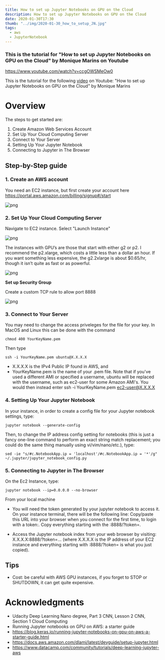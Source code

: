 ```yaml
---
title: How to set up Jupyter Notebooks on GPU on the Cloud
description: How to set up Jupyter Notebooks on GPU on the Cloud
date: 2020-01-30T17:30
thumb: "../img/2020-01-30_how_to_setup_JN.jpg"
tags:
  - aws
  - JupyterNotebook
---
```



### This is the tutorial for "How to set up Jupyter Notebooks on GPU on the Cloud" by Monique Marins on Youtube

https://www.youtube.com/watch?v=ccgOWSMeOw0

This is the tutorial for the following [video](https://www.youtube.com/watch?v=ccgOWSMeOw0) on Youtube: "How to set up Jupyter Notebooks on GPU on the Cloud" by Monique Marins



# Overview 


The steps to get started are:

1. Create Amazon Web Services Account
2. Set Up Your Cloud Computing Server
3. Connect to Your Server
4. Setting Up Your Jupyter Notebook
5. Connecting to Jupyter in The Browser

## Step-by-Step guide 

### 1. Create an AWS account

You need an EC2 instance, but first create your account here https://portal.aws.amazon.com/billing/signup#/start


![png](/posts/assets/Run_Jupyter_Notebooks_on_GPU_on_AWS/output_5_0.png)


### 2. Set Up Your Cloud Computing Server


Navigate to EC2 instance. Select "Launch Instance"

![png](/posts/assets/Run_Jupyter_Notebooks_on_GPU_on_AWS/output_8_0.png)



The instances with GPU’s are those that start with either g2 or p2. I recommend the p2.xlarge, which costs a little less than a dollar an hour. If you want something less expensive, the g2.2xlarge is about $0.65/hr, though it isn’t quite as fast or as powerful.

![png](/posts/assets/Run_Jupyter_Notebooks_on_GPU_on_AWS/output_10_0.png)
    


**Set up Security Group**

Create a custom TCP rule to allow port 8888


![png](/posts/assets/Run_Jupyter_Notebooks_on_GPU_on_AWS/output_13_0.png)



### 3. Connect to Your Server


You may need to change the access priveleges for the file for your key. In MacOS and Linux this can be done with the command

```chmod 400 YourKeyName.pem```

Then type

```ssh -i YourKeyName.pem ubuntu@X.X.X.X```

* X.X.X.X is the IPv4 Public IP found in AWS, and
* YourKeyName.pem is the name of your .pem file.
Note that if you've used a different AMI or specified a username, ubuntu will be replaced with the username, such as ec2-user for some Amazon AMI's. You would then instead enter ssh -i YourKeyName.pem ec2-user@X.X.X.X


### 4. Setting Up Your Jupyter Notebook


In your instance, in order to create a config file for your Jupyter notebook settings, type: 

```jupyter notebook --generate-config```

Then, to change the IP address config setting for notebooks (this is just a fancy one-line command to perform an exact string match replacement; you could do the same thing manually using vi/vim/nano/etc.), type: 

```sed -ie "s/#c.NotebookApp.ip = 'localhost'/#c.NotebookApp.ip = '*'/g" ~/.jupyter/jupyter_notebook_config.py```


### 5. Connecting to Jupyter in The Browser


On the Ec2 Instance, type:
    
```jupyter notebook --ip=0.0.0.0 --no-browser```

From your local machine

* You will need the token generated by your jupyter notebook to access it. On your instance terminal, there will be the following line: Copy/paste this URL into your browser when you connect for the first time, to login with a token:. Copy everything starting with the :8888/?token=.

* Access the Jupyter notebook index from your web browser by visiting: X.X.X.X:8888/?token=... (where X.X.X.X is the IP address of your EC2 instance and everything starting with :8888/?token= is what you just copied).


## Tips

- Cost: be careful with AWS GPU instances, if you forget to STOP or SHUTDOWN, it can get quite expensive.




# Acknowledgments

- Udacity Deep Learning Nano degree, Part 3 CNN, Lesson 2 CNN, Section 1 Cloud Computing
- Running Jupyter notebooks on GPU on AWS: a starter guide
- https://blog.keras.io/running-jupyter-notebooks-on-gpu-on-aws-a-starter-guide.html
- https://docs.aws.amazon.com/dlami/latest/devguide/setup-jupyter.html
- https://www.datacamp.com/community/tutorials/deep-learning-jupyter-aws
